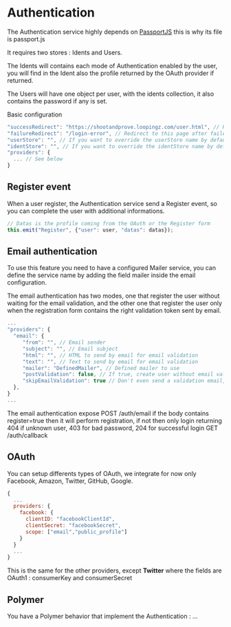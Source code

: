 # Authentication

The Authentication service highly depends on [PassportJS](http://passportjs.org/) this is why its file is passport.js

It requires two stores : Idents and Users.

The Idents will contains each mode of Authentication enabled by the user, you will find in the Ident also the profile returned by the OAuth provider if returned.

The Users will have one object per user, with the idents collection, it also contains the password if any is set.

Basic configuration

```javascript
"successRedirect": "https://shootandprove.loopingz.com/user.html", // Redirect to this page after login
"failureRedirect": "/login-error", // Redirect to this page after failed login
"userStore": "", // If you want to override the userStore name by default Users
"identStore": "", // If you want to override the identStore name by default Idents
"providers": {
  ... // See below
}
```

## Register event

When a user register, the Authentication service send a Register event, so you can complete the user with additional informations.

```javascript
// Datas is the profile coming from the OAuth or the Register form
this.emit("Register", {"user": user, "datas": datas});
```

## Email authentication

To use this feature you need to have a configured Mailer service, you can define the service name by adding the field mailer inside the email configuration.

The email authentication has two modes, one that register the user without waiting for the email validation, and the other one that register the user only when the registration form contains the right validation token sent by email.


```javascript
...
"providers": {
  "email": {
     "from": "", // Email sender
     "subject": "", // Email subject
     "html": "", // HTML to send by email for email validation
     "text": "", // Text to send by email for email validation
     "mailer": "DefinedMailer", // Defined mailer to use
     "postValidation": false, // If true, create user without email validation
     "skipEmailValidation": true // Don't even send a validation email, must be set along with postValidation=true
  },
}
...
```

The email authentication expose 
POST /auth/email
if the body contains register=true then it will perform registration, if not then only login returning 404 if unknown user, 403 for bad password, 204 for successful login
GET /auth/callback

## OAuth

You can setup differents types of OAuth, we integrate for now only Facebook, Amazon, Twitter, GitHub, Google.

```javascript
{
  ...
  providers: {
    facebook: {
      clientID: "facebookClientId",
      clientSecret: "facebookSecret",
      scope: ["email","public_profile"]
    }
  }
  ...
}
```

This is the same for the other providers, except **Twitter** where the fields are OAuth1 : consumerKey and consumerSecret

## Polymer

You have a Polymer behavior that implement the Authentication : ...

